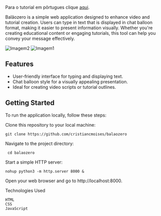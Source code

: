 
Para o tutorial em pôrtugues clique [aqui]().

Balãozero is a simple web application designed to enhance video and tutorial creation. Users can type in text that is displayed in chat balloon format, making it easier to present information visually. Whether you're creating educational content or engaging tutorials, this tool can help you convey your message effectively.

![Imagem2](https://i.imgur.com/u4rFkdS.png)
![Imagem1](https://i.imgur.com/t8wcLhh.png)
## Features
* User-friendly interface for typing and displaying text.
* Chat balloon style for a visually appealing presentation.
* Ideal for creating video scripts or tutorial outlines.

## Getting Started

To run the application locally, follow these steps:

Clone this repository to your local machine:

     
    git clone https://github.com/cristiancmoises/balaozero

Navigate to the project directory:

     cd balaozero

Start a simple HTTP server:
    
    nohup python3 -m http.server 8000 &

Open your web browser and go to http://localhost:8000.

Technologies Used

    HTML
    CSS
    JavaScript
